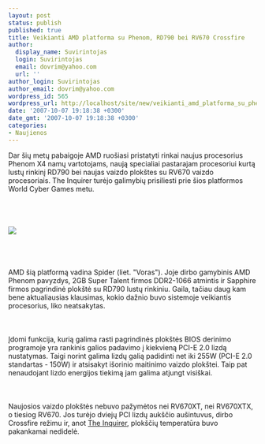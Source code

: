 ```yaml
---
layout: post
status: publish
published: true
title: Veikianti AMD platforma su Phenom, RD790 bei RV670 Crossfire
author:
  display_name: Suvirintojas
  login: Suvirintojas
  email: dovrim@yahoo.com
  url: ''
author_login: Suvirintojas
author_email: dovrim@yahoo.com
wordpress_id: 565
wordpress_url: http://localhost/site/new/veikianti_amd_platforma_su_phenom__rd790_bei_rv670_crossfire/
date: '2007-10-07 19:18:38 +0300'
date_gmt: '2007-10-07 19:18:38 +0300'
categories:
- Naujienos
---
```

<p>Dar šių metų pabaigoje AMD ruošiasi pristatyti rinkai naujus procesorius Phenom X4 namų vartotojams, naują specialiai pastarajam procesoriui kurtą lustų rinkinį RD790 bei naujas vaizdo plokštes su RV670 vaizdo procesoriais. The Inquirer turėjo galimybių prisiliesti prie šios platformos World Cyber Games metu.<br />
<br><br />
<br><br><img src="http://img220.imageshack.us/img220/5949/wcgrv670testpc01vj4.jpg"><br><br />
<br><br />
<br>AMD šią platformą vadina Spider (liet. &quot;Voras&quot;). Joje dirbo gamybinis AMD Phenom pavyzdys, 2GB Super Talent firmos DDR2-1066 atmintis ir Sapphire firmos pagrindinė plokštė su RD790 lustų rinkiniu. Gaila, tačiau daug kam bene aktualiausias klausimas, kokio dažnio buvo sistemoje veikiantis procesorius, liko neatsakytas.<br />
<br><br />
<br>Įdomi funkcija, kurią galima rasti pagrindinės plokštės BIOS derinimo programoje yra rankinis galios padavimo į kiekvieną PCI-E 2.0 lizdą nustatymas. Taigi norint galima lizdų galią padidinti net iki 255W (PCI-E 2.0 standartas - 150W) ir atsisakyt išorinio maitinimo vaizdo plokštei. Taip pat nenaudojant lizdo energijos tiekimą jam galima atjungt visiškai.<br />
<br><br />
<br>Naujosios vaizdo plokštės nebuvo pažymėtos nei RV670XT, nei RV670XTX, o tiesiog RV670. Jos turėjo dviejų PCI lizdų aukščio aušintuvus, dirbo Crossfire režimu ir, anot <a class="ns" href="http://www.theinquirer.net/gb/inquirer/news/2007/10/06/working-rv670-phenom-system">The Inquirer</a>, plokščių temperatūra buvo pakankamai nedidelė.</p>
